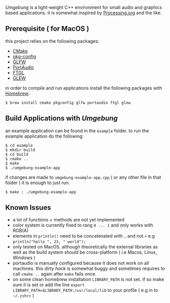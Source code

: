 *Umgebung* is a light-weight C++ environment for small audio and graphics based applications. it is somewhat inspired by [Processing.org](https://processing.org) and the like.

## Prerequisite ( for MacOS )

this project relies on the following packages:

- [CMake](https://cmake.org/)
- [pkg-config](https://www.freedesktop.org/wiki/Software/pkg-config/)
- [GLFW](https://www.glfw.org/) 
- [PortAudio](https://www.portaudio.com) 
- [FTGL](https://github.com/frankheckenbach/ftgl) 
- [GLEW](https://glew.sourceforge.net/)

in order to compile and run applications install the following packages with [Homebrew](https://brew.sh):

```
$ brew install cmake pkgconfig glfw portaudio ftgl glew
```

## Build Applications with *Umgebung*

an example application can be found in the `example` folder. to run the example application do the following:

```
$ cd example
$ mkdir build
$ cd build
$ cmake ..
$ make
$ ./umgebung-example-app
```

if changes are made to `umgebung-example-app.cpp‌` ( or any other file in that folder ) it is enough to just run:

```
$ make ; ./umgebung-example-app
```

## Known Issues

- a lot of functions + methods are not yet implemented
- color system is currently fixed to rang `0 ... 1` and only works with RGB(A)
- elements in `println()` need to be concatenated with `,` and not `+` e.g `println("hello ", 23, " world");`
- only tested on MacOS. although theoretically the external libraries as well as the build system should be cross-platform ( i.e Macos, Linux, Windows )
- portaudio is manually configured because it does not work on all machines. this *dirty hack* is somewhat buggy and sometimes requires to call `cmake ..` again after `make` fails once
- on some clean homebrew installation `‌LIBRARY_PATH` is not set. if so make sure it is set or add the line `export LIBRARY_PATH=$LIBRARY_PATH:/usr/local/lib` to your profile ( e.g in to `~/.zshrc` )